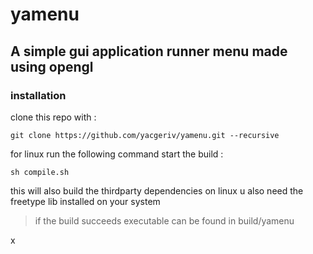 # yamenu
## A simple gui application runner menu made using opengl

### installation

clone this repo with :
```
git clone https://github.com/yacgeriv/yamenu.git --recursive
```

for linux run the following command start the build :
```
sh compile.sh
```
this will also build the thirdparty dependencies
on linux u also need the freetype lib installed on your system

>if the build succeeds executable can be found in build/yamenu

x
